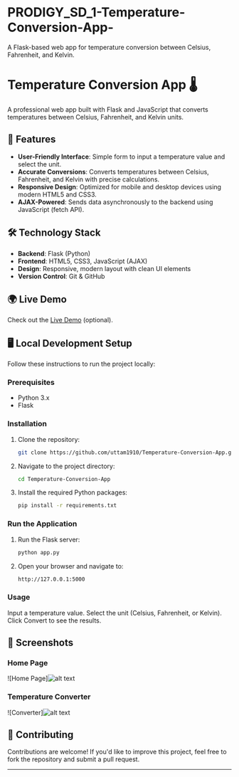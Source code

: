 # PRODIGY_SD_1-Temperature-Conversion-App-
A Flask-based web app for temperature conversion between Celsius, Fahrenheit, and Kelvin.

# Temperature Conversion App 🌡️

A professional web app built with Flask and JavaScript that converts temperatures between Celsius, Fahrenheit, and Kelvin units.

## 🚀 Features

- **User-Friendly Interface**: Simple form to input a temperature value and select the unit.
- **Accurate Conversions**: Converts temperatures between Celsius, Fahrenheit, and Kelvin with precise calculations.
- **Responsive Design**: Optimized for mobile and desktop devices using modern HTML5 and CSS3.
- **AJAX-Powered**: Sends data asynchronously to the backend using JavaScript (fetch API).

## 🛠️ Technology Stack

- **Backend**: Flask (Python)
- **Frontend**: HTML5, CSS3, JavaScript (AJAX)
- **Design**: Responsive, modern layout with clean UI elements
- **Version Control**: Git & GitHub

## 🌍 Live Demo

Check out the [Live Demo](https://your-live-demo-link.com) (optional).

## 🖥️ Local Development Setup

Follow these instructions to run the project locally:

### Prerequisites

- Python 3.x
- Flask

### Installation

1. Clone the repository:

   ```bash
   git clone https://github.com/uttam1910/Temperature-Conversion-App.git

2. Navigate to the project directory:

   ```bash
   cd Temperature-Conversion-App
   
3. Install the required Python packages:

   ```bash
   pip install -r requirements.txt


### Run the Application

1. Run the Flask server:
   
   ```bash
   python app.py

2. Open your browser and navigate to:

   ```bash
   http://127.0.0.1:5000


### Usage

Input a temperature value.
Select the unit (Celsius, Fahrenheit, or Kelvin).
Click Convert to see the results.


## 📸 Screenshots

### Home Page
![Home Page]![alt text](image.png)

### Temperature Converter
![Converter]![alt text](image-1.png)

## 🤝 Contributing

Contributions are welcome! If you'd like to improve this project, feel free to fork the repository and submit a pull request.

---
